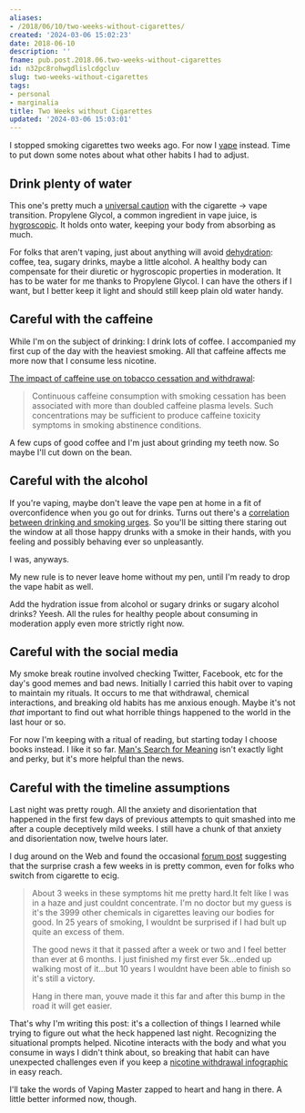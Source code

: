 ```yaml
---
aliases:
- /2018/06/10/two-weeks-without-cigarettes/
created: '2024-03-06 15:02:23'
date: 2018-06-10
description: ''
fname: pub.post.2018.06.two-weeks-without-cigarettes
id: n32pc8rohwgdlislcdgcluv
slug: two-weeks-without-cigarettes
tags:
- personal
- marginalia
title: Two Weeks without Cigarettes
updated: '2024-03-06 15:03:01'
---
```


I stopped smoking cigarettes two weeks ago. For now I [vape](https://www.merriam-webster.com/dictionary/vape) instead. Time to put down some notes about what other habits I had to adjust.

<!--more-->

## Drink plenty of water

This one's pretty much a [universal caution](https://spinfuel.com/vaping-dehydration/) with the cigarette -> vape transition. Propylene Glycol, a common ingredient in vape juice, is [hygroscopic](https://en.wikipedia.org/wiki/Hygroscopy). It holds onto water, keeping your body from absorbing as much.

For folks that aren't vaping, just about anything will avoid [dehydration](https://www.webmd.com/a-to-z-guides/dehydration-adults#1): coffee, tea, sugary drinks, maybe a little alcohol. A healthy body can compensate for their diuretic or hygroscopic properties in moderation. It has to be water for me thanks to Propylene Glycol. I can have the others if I want, but I better keep it light and should still keep plain old water handy.

## Careful with the caffeine

While I'm on the subject of drinking: I drink lots of coffee. I accompanied my first cup of the day with the heaviest smoking. All that caffeine affects me more now that I consume less nicotine.

[The impact of caffeine use on tobacco cessation and withdrawal](https://www.researchgate.net/publication/14186462_The_impact_of_caffeine_use_on_tobacco_cessation_and_withdrawal):

> Continuous caffeine consumption with smoking cessation has been associated with more than doubled caffeine plasma levels. Such concentrations may be sufficient to produce caffeine toxicity symptoms in smoking abstinence conditions.

A few cups of good coffee and I'm just about grinding my teeth now. So maybe I'll cut down on the bean.

## Careful with the alcohol

If you're vaping, maybe don't leave the vape pen at home in a fit of overconfidence when you go out for drinks. Turns out there's a [correlation between drinking and smoking urges](https://www.sciencedaily.com/releases/2013/02/130213100726.htm). So you'll be sitting there staring out the window at all those happy drunks with a smoke in their hands, with you feeling and possibly behaving ever so unpleasantly.

I was, anyways.

My new rule is to never leave home without my pen, until I'm ready to drop the vape habit as well.

Add the hydration issue from alcohol or sugary drinks or sugary alcohol drinks? Yeesh. All the rules for healthy people about consuming in moderation apply even more strictly right now.

## Careful with the social media

My smoke break routine involved checking Twitter, Facebook, etc for the day's good memes and bad news. Initially I carried this habit over to vaping to maintain my rituals. It occurs to me that withdrawal, chemical interactions, and breaking old habits has me anxious enough. Maybe it's not *that* important to find out what horrible things happened to the world in the last hour or so.

For now I'm keeping with a ritual of reading, but starting today I choose books instead. I like it so far. [Man's Search for Meaning](https://www.goodreads.com/book/show/17204679-man-s-search-for-meaning) isn't exactly light and perky, but it's more helpful than the news.

## Careful with the timeline assumptions

Last night was pretty rough. All the anxiety and disorientation that happened in the first few days of previous attempts to quit smashed into me after a couple deceptively mild weeks. I still have a chunk of that anxiety and disorientation now, twelve hours later.

I dug around on the Web and found the occasional [forum post](https://www.e-cigarette-forum.com/threads/tobacco-withdrawal-symptoms-when-using-e-cig.409890/page-2#post-9355216) suggesting that the surprise crash a few weeks in is pretty common, even for folks who switch from cigarette to ecig.

> About 3 weeks in these symptoms hit me pretty hard.It felt like I was in a haze and just couldnt concentrate. I'm no doctor but my guess is it's the 3999 other chemicals in cigarettes leaving our bodies for good. In 25 years of smoking, I wouldnt be surprised if I had bult up quite an excess of them.
>
> The good news it that it passed after a week or two and I feel better than ever at 6 months. I just finished my first ever  5k...ended up walking most of it...but 10 years I wouldnt have been able to finish so it's still a victory.
>
> Hang in there man, youve made it this far and after this bump in the road it will get easier.

That's why I'm writing this post: it's a collection of things I learned while trying to figure out what the heck happened last night. Recognizing the situational prompts helped. Nicotine interacts with the body and what you consume in ways I didn't think about, so breaking that habit can have unexpected challenges even if
you keep a [nicotine withdrawal infographic](https://vapingdaily.com/quitting-effects/nicotine-withdrawal-symptoms-timeline/) in easy reach.

I'll take the words of Vaping Master zapped to heart and hang in there. A little better informed now, though.